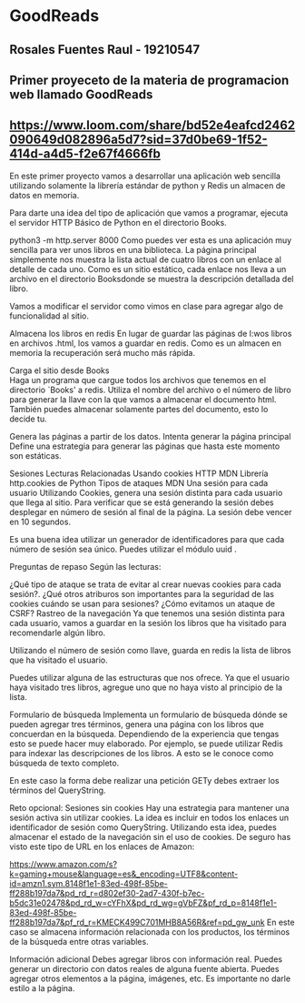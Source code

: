 # GoodReads

## Rosales Fuentes Raul - 19210547
## Primer proyeceto de la materia de programacion web llamado GoodReads 
## https://www.loom.com/share/bd52e4eafcd2462090649d082896a5d7?sid=37d0be69-1f52-414d-a4d5-f2e67f4666fb

En este primer proyecto vamos a desarrollar una aplicación web sencilla utilizando solamente la librería estándar de python y Redis un almacen de datos en memoria.

Para darte una idea del tipo de aplicación que vamos a programar, ejecuta el servidor HTTP Básico de Python en el directorio Books.

python3 -m http.server 8000
Como puedes ver esta es una aplicación muy sencilla para ver unos libros en una biblioteca. La página principal simplemente nos muestra la lista actual de cuatro libros con un enlace al detalle de cada uno. Como es un sitio estático, cada enlace nos lleva a un archivo en el directorio Booksdonde se muestra la descripción detallada del libro.

Vamos a modificar el servidor como vimos en clase para agregar algo de funcionalidad al sitio.

Almacena los libros en redis
En lugar de guardar las páginas de l:wos libros en archivos .html, los vamos a guardar en redis. Como es un almacen en memoria la recuperación será mucho más rápida.

Carga el sitio desde Books\
Haga un programa que cargue todos los archivos que tenemos en el directorio `Books' a redis. Utiliza el nombre del archivo o el número de libro para generar la llave con la que vamos a almacenar el documento html. También puedes almacenar solamente partes del documento, esto lo decide tu.

Genera las páginas a partir de los datos.
Intenta generar la página principal Define una estrategia para generar las páginas que hasta este momento son estáticas.

Sesiones
Lecturas Relacionadas
Usando cookies HTTP MDN
Librería http.cookies de Python
Tipos de ataques MDN
Una sesión para cada usuario
Utilizando Cookies, genera una sesión distinta para cada usuario que llega al sitio. Para verificar que se está generando la sesión debes desplegar en número de sesión al final de la página. La sesión debe vencer en 10 segundos.

Es una buena idea utilizar un generador de identificadores para que cada número de sesión sea único. Puedes utilizar el módulo uuid .

Preguntas de repaso
Según las lecturas:

¿Qué tipo de ataque se trata de evitar al crear nuevas cookies para cada sesión?.
¿Qué otros atriburos son importantes para la seguridad de las cookies cuándo se usan para sesiones?
¿Cómo evitamos un ataque de CSRF?
Rastreo de la navegación
Ya que tenemos una sesión distinta para cada usuario, vamos a guardar en la sesión los libros que ha visitado para recomendarle algún libro.

Utilizando el número de sesión como llave, guarda en redis la lista de libros que ha visitado el usuario.

Puedes utilizar alguna de las estructuras que nos ofrece. Ya que el usuario haya visitado tres libros, agregue uno que no haya visto al principio de la lista.

Formulario de búsqueda
Implementa un formulario de búsqueda dónde se pueden agregar tres términos, genera una página con los libros que concuerdan en la búsqueda. Dependiendo de la experiencia que tengas esto se puede hacer muy elaborado. Por ejemplo, se puede utilizar Redis para indexar las descripciones de los libros. A esto se le conoce como búsqueda de texto completo.

En este caso la forma debe realizar una petición GETy debes extraer los términos del QueryString.

Reto opcional: Sesiones sin cookies
Hay una estrategia para mantener una sesión activa sin utilizar cookies. La idea es incluir en todos los enlaces un identificador de sesión como QueryString. Utilizando esta idea, puedes almacenar el estado de la navegación sin el uso de cookies. De seguro has visto este tipo de URL en los enlaces de Amazon:

https://www.amazon.com/s?k=gaming+mouse&language=es&_encoding=UTF8&content-id=amzn1.sym.8148f1e1-83ed-498f-85be-ff288b197da7&pd_rd_r=d802ef30-2ad7-430f-b7ec-b5dc31e02478&pd_rd_w=cYFhX&pd_rd_wg=gVbFZ&pf_rd_p=8148f1e1-83ed-498f-85be-ff288b197da7&pf_rd_r=KMECK499C701MHB8A56R&ref=pd_gw_unk
En este caso se almacena información relacionada con los productos, los términos de la búsqueda entre otras variables.

Información adicional
Debes agregar libros con información real.
Puedes generar un directorio con datos reales de alguna fuente abierta.
Puedes agregar otros elementos a la página, imágenes, etc.
Es importante no darle estilo a la página.
